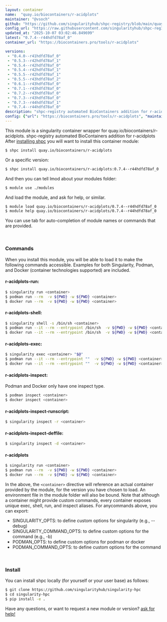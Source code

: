 ```yaml
---
layout: container
name:  "quay.io/biocontainers/r-acidplots"
maintainer: "@vsoch"
github: "https://github.com/singularityhub/shpc-registry/blob/main/quay.io/biocontainers/r-acidplots/container.yaml"
config_url: "https://raw.githubusercontent.com/singularityhub/shpc-registry/main/quay.io/biocontainers/r-acidplots/container.yaml"
updated_at: "2025-10-07 03:02:46.849699"
latest: "0.7.4--r44hdfd78af_0"
container_url: "https://biocontainers.pro/tools/r-acidplots"

versions:
 - "0.4.0--r41hdfd78af_0"
 - "0.5.3--r42hdfd78af_1"
 - "0.5.4--r42hdfd78af_0"
 - "0.5.4--r42hdfd78af_1"
 - "0.5.5--r42hdfd78af_1"
 - "0.5.5--r43hdfd78af_2"
 - "0.6.1--r43hdfd78af_0"
 - "0.7.1--r43hdfd78af_0"
 - "0.7.2--r43hdfd78af_0"
 - "0.7.3--r43hdfd78af_0"
 - "0.7.3--r44hdfd78af_1"
 - "0.7.4--r44hdfd78af_0"
description: "shpc-registry automated BioContainers addition for r-acidplots"
config: {"url": "https://biocontainers.pro/tools/r-acidplots", "maintainer": "@vsoch", "description": "shpc-registry automated BioContainers addition for r-acidplots", "latest": {"0.7.4--r44hdfd78af_0": "sha256:eca5fe891eb2afc5805b27af4c47183e38f10cc6526e663afa175eba9b646c9f"}, "tags": {"0.4.0--r41hdfd78af_0": "sha256:51aca75c76f442f3e9af355ad80d4b1d5006ecfe214ae17e4a0bd7fa83a34843", "0.5.3--r42hdfd78af_1": "sha256:b6c03328839ea124fbaf3fc0eae52971e5f2e4423c5efec58d0647eaf06c53cf", "0.5.4--r42hdfd78af_0": "sha256:22571437fc8eb8c060573f8dfbbfbcc05b59d60b574fe658c8dce15ef46632d3", "0.5.4--r42hdfd78af_1": "sha256:68014cf2fcb201f447a42dbcb1db146398ca33c06981f8d75020b0f79c262490", "0.5.5--r42hdfd78af_1": "sha256:5087715d867e2c3716bbd4511c7e09d8fb34c461e65afcc4a002beeb9761618f", "0.5.5--r43hdfd78af_2": "sha256:0ae832afef6157e8253d1a92056d56a7bf46cc6fccda58d3c5aab37a7bc17b53", "0.6.1--r43hdfd78af_0": "sha256:dc688e5afaf5588b23dfb4642ecd4f577cccdc3d93c1f233b64ca74fd683930c", "0.7.1--r43hdfd78af_0": "sha256:11300b7c951f34c50c25607d2a6415bfe4b6e616edcef130225d580bbbf200a4", "0.7.2--r43hdfd78af_0": "sha256:08b3f07560c4b26d497cb7f84ceb6801fb923e97ff41e5e1d9a41e84c2c6d43b", "0.7.3--r43hdfd78af_0": "sha256:28f8aeffbd3d417e86e0aceb44bb0a38677b699d6a80ac76bec9abbc3fc1183a", "0.7.3--r44hdfd78af_1": "sha256:9623918dcb58709dff3fef97c3f39f88598048008d8e7a3a3f03617c0390ef19", "0.7.4--r44hdfd78af_0": "sha256:eca5fe891eb2afc5805b27af4c47183e38f10cc6526e663afa175eba9b646c9f"}, "docker": "quay.io/biocontainers/r-acidplots"}
---
```


This module is a singularity container wrapper for quay.io/biocontainers/r-acidplots.
shpc-registry automated BioContainers addition for r-acidplots
After [installing shpc](#install) you will want to install this container module:


```bash
$ shpc install quay.io/biocontainers/r-acidplots
```

Or a specific version:

```bash
$ shpc install quay.io/biocontainers/r-acidplots:0.7.4--r44hdfd78af_0
```

And then you can tell lmod about your modules folder:

```bash
$ module use ./modules
```

And load the module, and ask for help, or similar.

```bash
$ module load quay.io/biocontainers/r-acidplots/0.7.4--r44hdfd78af_0
$ module help quay.io/biocontainers/r-acidplots/0.7.4--r44hdfd78af_0
```

You can use tab for auto-completion of module names or commands that are provided.

<br>

### Commands

When you install this module, you will be able to load it to make the following commands accessible.
Examples for both Singularity, Podman, and Docker (container technologies supported) are included.

#### r-acidplots-run:

```bash
$ singularity run <container>
$ podman run --rm  -v ${PWD} -w ${PWD} <container>
$ docker run --rm  -v ${PWD} -w ${PWD} <container>
```

#### r-acidplots-shell:

```bash
$ singularity shell -s /bin/sh <container>
$ podman run --it --rm --entrypoint /bin/sh  -v ${PWD} -w ${PWD} <container>
$ docker run --it --rm --entrypoint /bin/sh  -v ${PWD} -w ${PWD} <container>
```

#### r-acidplots-exec:

```bash
$ singularity exec <container> "$@"
$ podman run --it --rm --entrypoint ""  -v ${PWD} -w ${PWD} <container> "$@"
$ docker run --it --rm --entrypoint ""  -v ${PWD} -w ${PWD} <container> "$@"
```

#### r-acidplots-inspect:

Podman and Docker only have one inspect type.

```bash
$ podman inspect <container>
$ docker inspect <container>
```

#### r-acidplots-inspect-runscript:

```bash
$ singularity inspect -r <container>
```

#### r-acidplots-inspect-deffile:

```bash
$ singularity inspect -d <container>
```



#### r-acidplots

```bash
$ singularity run <container>
$ podman run --rm  -v ${PWD} -w ${PWD} <container>
$ docker run --rm  -v ${PWD} -w ${PWD} <container>
```


In the above, the `<container>` directive will reference an actual container provided
by the module, for the version you have chosen to load. An environment file in the
module folder will also be bound. Note that although a container
might provide custom commands, every container exposes unique exec, shell, run, and
inspect aliases. For anycommands above, you can export:

 - SINGULARITY_OPTS: to define custom options for singularity (e.g., --debug)
 - SINGULARITY_COMMAND_OPTS: to define custom options for the command (e.g., -b)
 - PODMAN_OPTS: to define custom options for podman or docker
 - PODMAN_COMMAND_OPTS: to define custom options for the command

<br>

### Install

You can install shpc locally (for yourself or your user base) as follows:

```bash
$ git clone https://github.com/singularityhub/singularity-hpc
$ cd singularity-hpc
$ pip install -e .
```

Have any questions, or want to request a new module or version? [ask for help!](https://github.com/singularityhub/singularity-hpc/issues)